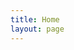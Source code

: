 ```yaml
---
title: Home
layout: page
---
```

<div id="output"></div>
<script>
    let testPromise = fetch('https://forexlaravel.herokuapp.com/api/test', {
    method: 'GET',            
    })
    .then(function (response) {
        return response.json()
    })
    .then(function (response) {
        console.log(response)
        var node = document.createElement(table)
        var element = document.querySelector('#output').appendChild(node)
    
        node = document.createElement(thead)
        element = element.appendChild(node)
    
        node = document.createElement(tr)
        element = element.appendChild(node)
        for (const [key, value] of Object.entries(response)) {
            console.log(key, value)
        }
        for (const key of Object.keys(response)) {
            output += `<th>${key}</th>`
        }
        output += '</tr></thead><tbody><tr>'
        for (const value of Object.values(response)) {
            output += `<td>${value}</td>`
        }
        output += '</tr></tbody></table>'
    })
</script>
